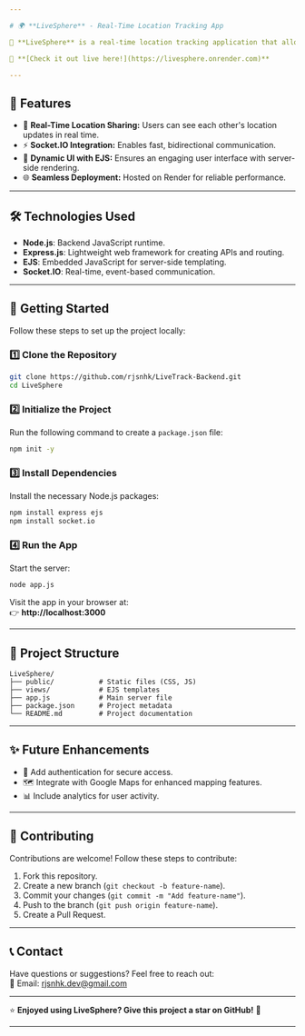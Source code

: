 ```yaml
---

# 🌍 **LiveSphere** - Real-Time Location Tracking App

🚀 **LiveSphere** is a real-time location tracking application that allows users to share and view their locations seamlessly. Built using modern web technologies like **Node.js**, **Express.js**, **EJS**, and **Socket.IO**, this app provides a dynamic, interactive experience. 🌟

🔗 **[Check it out live here!](https://livesphere.onrender.com)**

---
```


## 📸 **Features**
- 📍 **Real-Time Location Sharing:** Users can see each other's location updates in real time.
- ⚡ **Socket.IO Integration:** Enables fast, bidirectional communication.
- 🎨 **Dynamic UI with EJS:** Ensures an engaging user interface with server-side rendering.
- 🌐 **Seamless Deployment:** Hosted on Render for reliable performance.

---

## 🛠️ **Technologies Used**
- **Node.js**: Backend JavaScript runtime.
- **Express.js**: Lightweight web framework for creating APIs and routing.
- **EJS**: Embedded JavaScript for server-side templating.
- **Socket.IO**: Real-time, event-based communication.

---

## 🚀 **Getting Started**

Follow these steps to set up the project locally:  

### 1️⃣ **Clone the Repository**
```bash
git clone https://github.com/rjsnhk/LiveTrack-Backend.git
cd LiveSphere
```

### 2️⃣ **Initialize the Project**
Run the following command to create a `package.json` file:
```bash
npm init -y
```

### 3️⃣ **Install Dependencies**
Install the necessary Node.js packages:
```bash
npm install express ejs
npm install socket.io
```

### 4️⃣ **Run the App**
Start the server:
```bash
node app.js
```

Visit the app in your browser at:  
👉 **http://localhost:3000**

---

## 📁 **Project Structure**
```
LiveSphere/
├── public/           # Static files (CSS, JS)
├── views/            # EJS templates
├── app.js            # Main server file
├── package.json      # Project metadata
└── README.md         # Project documentation
```

---

## ✨ **Future Enhancements**
- 🌟 Add authentication for secure access.
- 🗺️ Integrate with Google Maps for enhanced mapping features.
- 📊 Include analytics for user activity.

---

## 🤝 **Contributing**
Contributions are welcome! Follow these steps to contribute:
1. Fork this repository.
2. Create a new branch (`git checkout -b feature-name`).
3. Commit your changes (`git commit -m "Add feature-name"`).
4. Push to the branch (`git push origin feature-name`).
5. Create a Pull Request.

---

## 📞 **Contact**
Have questions or suggestions? Feel free to reach out:  
📧 Email: rjsnhk.dev@gmail.com  

---

⭐ **Enjoyed using LiveSphere? Give this project a star on GitHub!** 🌟

---
